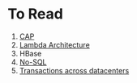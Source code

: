 # To Read

1. [CAP](http://nathanmarz.com/blog/how-to-beat-the-cap-theorem.html)
2. [Lambda Architecture](https://www.oreilly.com/ideas/questioning-the-lambda-architecture)
3. HBase
4. [No-SQL](https://www.youtube.com/watch?v=qI_g07C_Q5I)
5. [Transactions across datacenters](https://www.youtube.com/watch?v=srOgpXECblk)